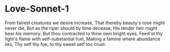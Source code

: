 # Love-Sonnet-1
From fairest creatures we desire increase, That thereby beauty's rose might never die, But as the riper should by time decease, His tender heir might bear his memory: But thou contracted to thine own bright eyes, Feed'st thy light's flame with self-substantial fuel, Making a famine where abundance lies, Thy self thy foe, to thy sweet self too cruel:
